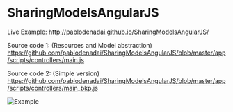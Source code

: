 SharingModelsAngularJS
======================

Live Example: 
  http://pablodenadai.github.io/SharingModelsAngularJS/

Source code 1: (Resources and Model abstraction)
  https://github.com/pablodenadai/SharingModelsAngularJS/blob/master/app/scripts/controllers/main.js

Source code 2: (Simple version)
  https://github.com/pablodenadai/SharingModelsAngularJS/blob/master/app/scripts/controllers/main_bkp.js

![Example](http://i42.tinypic.com/e69bg6.png "Example")
